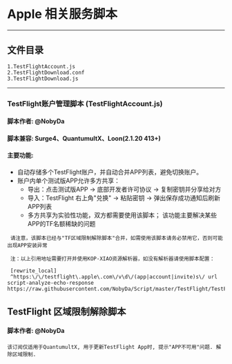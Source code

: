 # Apple 相关服务脚本

---
## 文件目录
```
1.TestFlightAccount.js
2.TestFlightDownload.conf
3.TestFlightDownload.js
```
---
###  TestFlight账户管理脚本 (TestFlightAccount.js) 
####  脚本作者: @NobyDa
#### 脚本兼容: Surge4、QuantumultX、Loon(2.1.20 413+)
#### 主要功能: 
 - 自动存储多个TestFlight账户，并自动合并APP列表，避免切换账户。
 - 账户内单个测试版APP允许多方共享：
     - 导出：点击测试版APP -> 底部开发者许可协议 -> 复制密钥并分享给对方
     - 导入：TestFlight 右上角"兑换" -> 粘贴密钥 -> 弹出保存成功通知后刷新APP列表
     - 多方共享为实验性功能，双方都需要使用该脚本； 该功能主要解决某些APP的TF名额稀缺的问题

```
 请注意，该脚本已经与"TF区域限制解除脚本"合并，如需使用该脚本请务必禁用它，否则可能出现APP安装异常

 注：以上引用地址需要打开并使用KOP-XIAO资源解析器，如没有解析器请使用脚本配置：

 [rewrite_local]
 ^https:\/\/testflight\.apple\.com\/v\d\/(app|account|invite)s\/ url script-analyze-echo-response https://raw.githubusercontent.com/NobyDa/Script/master/TestFlight/TestFlightAccount.js
```
## TestFlight 区域限制解除脚本
####  脚本作者: @NobyDa
```
该订阅仅适用于QuantumultX, 用于更新TestFlight App时, 提示"APP不可用"问题. 解除区域限制.
```